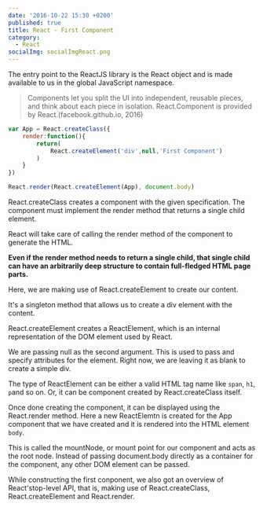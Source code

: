 ```yaml
---
date: '2016-10-22 15:30 +0200'
published: true
title: React - First Component
category:
  - React
socialImg: socialImgReact.png
---
```

The entry point to the ReactJS library is the React object and is made available to us in the global JavaScript namespace.

> Components let you split the UI into independent, reusable pieces, and think about each piece in isolation. React.Component is provided by React.(facebook.github.io, 2016)


```javascript
var App = React.createClass({
    render:function(){
        return(
            React.createElement('div',null,'First Component')
        )
    }
})

React.render(React.createElement(App), document.body)
```

React.createClass creates a component with the given specification. The component must implement the render method that returns a single child element.

React will take care of calling the render method of the component to generate the HTML.

**Even if the render method needs to return a single child, that single child can have an arbitrarily deep structure to contain full-fledged HTML page parts.**

Here, we are making use of React.createElement to create our content. 

It's a singleton method that allows us to create a div element with the content. 

React.createElement creates a ReactElement, which is an internal representation of the DOM element used by React. 

We are passing null as the second argument. This is used to pass and specify attributes for the element. Right now, we are leaving it as blank to create a simple div.

The type of ReactElement can be either a valid HTML tag name like `span`, `h1`, `p`and so on. Or, it can be component created by React.createClass itself.

Once done creating the component, it can be displayed using the React.render method. Here a new ReactElemtn is created for the App component that we have created and it is rendered into the HTML element `body`. 

This is called the mountNode, or mount point for our component and acts as the root node. Instead of passing document.body directly as a container for the component, any other DOM element can be passed.

While constructing the first conponent, we also got an overview of React'stop-level API, that is, making use of React.createClass, React.createElement and React.render.

